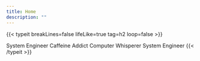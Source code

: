 ```yaml
---
title: Home
description: ""
---
```


{{< typeit
  breakLines=false
  lifeLike=true
  tag=h2
  loop=false >}}

System Engineer
Caffeine Addict
Computer Whisperer
System Engineer
{{< /typeit >}}
